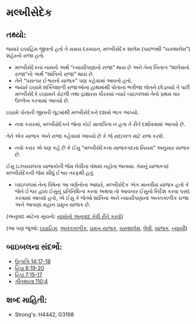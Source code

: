 # મલ્ખીસેદેક 

## તથ્યો: 

જ્યારે ઇબ્રાહિમ જીવતો હતો તે સમય દરમ્યાન, મલ્ખીસેદેક શાલેમ (પાછળથી “યરુશાલેમ”) શહેરનો રાજા હતો.

* મલ્ખીસેદેકના નામનો અર્થ “ન્યાયીપણાનો રાજા” થાય છે અને તેના ખિતાબ “શાલેમનો રાજા”નો અર્થ  “શાંતિનો રાજા” થાય છે.
* તેને “પરાત્પર ઈશ્વરનો યાજક” પણ કહેવામાં આવતો હતો.
* જ્યારે ઇબ્રામે શક્તિશાળી રાજાઓના હાથમાંથી પોતાના ભત્રીજા લોતને છોડાવ્યો તે પછી મલ્ખીસેદેકે ઇબ્રામને રોટલી તથા દ્રાક્ષારસ પીરસ્યાં ત્યારે બાઇબલમાં તેનો પ્રથમ વાર ઉલ્લેખ કરવામાં આવ્યો છે.

ઇબ્રામે પોતાની જીતની લૂંટમાંથી મલ્ખીસેદેકને દશમો ભાગ આપ્યો.

* નવા કરારમાં, મલ્ખીસેદેકને જેના કોઈ માતાપિતા ન હતા તે રીતે દર્શાવવામાં આવ્યો છે.

તેને એક યાજક અને રાજા કહેવામાં આવ્યો છે કે જે સદાકાળ માટે રાજ કરશે.

* નવો કરાર એ પણ કહે છે કે ઈસુ “મલ્ખીસેદેકના યાજકપદના નિયમ” અનુસાર યાજક છે.

ઈસુ ઇઝરાયલના યાજકોની જેમ લેવીના વંશમાં નહોતા જન્મ્યા.
તેમનું યાજકપદ મલ્ખીસેદેકની જેમ સીધું ઈશ્વર તરફથી હતું.

* બાઇબલમાં તેના વિષેના આ વર્ણનોના આધારે, મલ્ખીસેદેક એક માનવીય યાજક હતો કે જેને ઈશ્વર દ્વારા ઈસુનું પ્રતિનિધિત્વ કરવા અથવા તો આવનાર ઈસુનો નિર્દેશ કરવા પસંદ કરવામાં આવ્યો હતો, એ ઈસુ કે જેઓ શાંતિના અને ન્યાયીપણાના અનંતકાળીક રાજા અને આપણા મહાન પ્રમુખ યાજક છે.

(અનુવાદ માટેના સૂચનો: [નામોનો અનુવાદ કેવી રીતે કરવો](rc://gu/ta/man/translate/translate-names))

(આ પણ જૂઓ: [ઇબ્રાહિમ](../names/abraham.md), [અનંતકાળીક](../kt/eternity.md), [પ્રમુખ યાજક](../kt/highpriest.md), [યરુશાલેમ](../names/jerusalem.md), [લેવી](../names/levite.md), [યાજક](../kt/priest.md), [ન્યાયી](../kt/righteous.md))

## બાઇબલના સંદર્ભો: 

* [ઉત્પત્તિ 14:17-18](rc://gu/tn/help/gen/14/17)
* [હિબ્રૂ 6:19-20](rc://gu/tn/help/heb/06/19)
* [હિબ્રૂ 7:15-17](rc://gu/tn/help/heb/07/15)
* [ગીતશાસ્ત્ર 110:4](rc://gu/tn/help/psa/110/004)

## શબ્દ માહિતી: 

* Strong's: H4442, G3198
